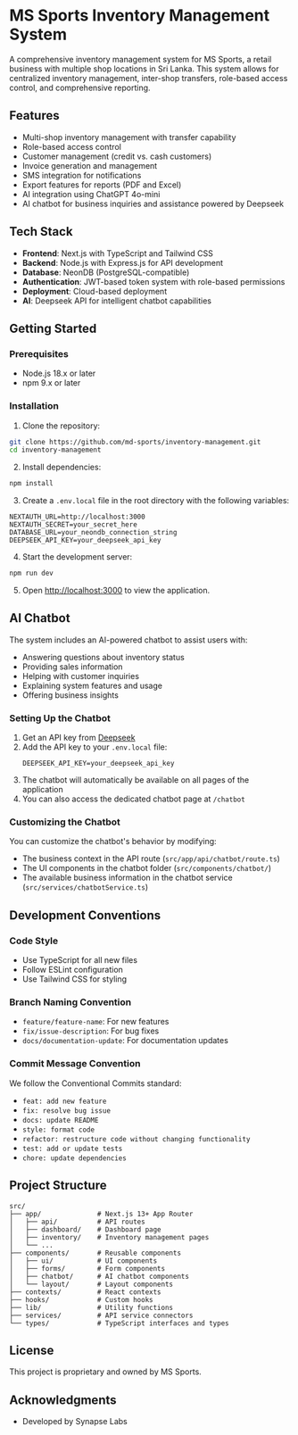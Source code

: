 # MS Sports Inventory Management System

A comprehensive inventory management system for MS Sports, a retail business with multiple shop locations in Sri Lanka. This system allows for centralized inventory management, inter-shop transfers, role-based access control, and comprehensive reporting.

## Features

- Multi-shop inventory management with transfer capability
- Role-based access control
- Customer management (credit vs. cash customers)
- Invoice generation and management
- SMS integration for notifications
- Export features for reports (PDF and Excel)
- AI integration using ChatGPT 4o-mini
- AI chatbot for business inquiries and assistance powered by Deepseek

## Tech Stack

- **Frontend**: Next.js with TypeScript and Tailwind CSS
- **Backend**: Node.js with Express.js for API development
- **Database**: NeonDB (PostgreSQL-compatible)
- **Authentication**: JWT-based token system with role-based permissions
- **Deployment**: Cloud-based deployment
- **AI**: Deepseek API for intelligent chatbot capabilities

## Getting Started

### Prerequisites

- Node.js 18.x or later
- npm 9.x or later

### Installation

1. Clone the repository:

```bash
git clone https://github.com/md-sports/inventory-management.git
cd inventory-management
```

2. Install dependencies:

```bash
npm install
```

3. Create a `.env.local` file in the root directory with the following variables:

```
NEXTAUTH_URL=http://localhost:3000
NEXTAUTH_SECRET=your_secret_here
DATABASE_URL=your_neondb_connection_string
DEEPSEEK_API_KEY=your_deepseek_api_key
```

4. Start the development server:

```bash
npm run dev
```

5. Open [http://localhost:3000](http://localhost:3000) to view the application.

## AI Chatbot

The system includes an AI-powered chatbot to assist users with:

- Answering questions about inventory status
- Providing sales information
- Helping with customer inquiries
- Explaining system features and usage
- Offering business insights

### Setting Up the Chatbot

1. Get an API key from [Deepseek](https://platform.deepseek.com/api_keys)
2. Add the API key to your `.env.local` file:
   ```
   DEEPSEEK_API_KEY=your_deepseek_api_key
   ```
3. The chatbot will automatically be available on all pages of the application
4. You can also access the dedicated chatbot page at `/chatbot`

### Customizing the Chatbot

You can customize the chatbot's behavior by modifying:
- The business context in the API route (`src/app/api/chatbot/route.ts`)
- The UI components in the chatbot folder (`src/components/chatbot/`)
- The available business information in the chatbot service (`src/services/chatbotService.ts`)

## Development Conventions

### Code Style

- Use TypeScript for all new files
- Follow ESLint configuration
- Use Tailwind CSS for styling

### Branch Naming Convention

- `feature/feature-name`: For new features
- `fix/issue-description`: For bug fixes
- `docs/documentation-update`: For documentation updates

### Commit Message Convention

We follow the Conventional Commits standard:

- `feat: add new feature`
- `fix: resolve bug issue`
- `docs: update README`
- `style: format code`
- `refactor: restructure code without changing functionality`
- `test: add or update tests`
- `chore: update dependencies`

## Project Structure

```
src/
├── app/              # Next.js 13+ App Router
│   ├── api/          # API routes
│   ├── dashboard/    # Dashboard page
│   ├── inventory/    # Inventory management pages
│   └── ...
├── components/       # Reusable components
│   ├── ui/           # UI components
│   ├── forms/        # Form components
│   ├── chatbot/      # AI chatbot components
│   └── layout/       # Layout components
├── contexts/         # React contexts
├── hooks/            # Custom hooks
├── lib/              # Utility functions
├── services/         # API service connectors
└── types/            # TypeScript interfaces and types
```

## License

This project is proprietary and owned by MS Sports.

## Acknowledgments

- Developed by Synapse Labs
